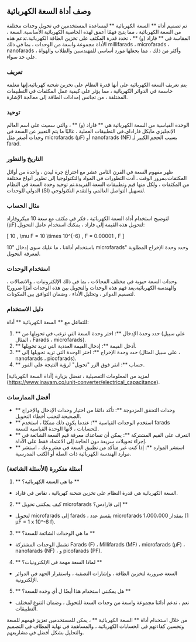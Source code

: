 ## وصف أداة السعة الكهربائية

تم تصميم أداة ** السعة الكهربائية ** لمساعدة المستخدمين في تحويل وحدات مختلفة من السعة الكهربائية ، مما يتيح فهمًا أعمق لهذه الخاصية الكهربائية الأساسية.السعة ، المقاسة في ** فاراد (و) ** ، تحدد قدرة المكثف على تخزين الطاقة الكهربائية.تدعم هذه الأداة مجموعة واسعة من الوحدات ، بما في ذلك millifarads ، microfarads ، nanofarads ، وأكثر من ذلك ، مما يجعلها مورد أساسي للمهندسين والطلاب والهواة على حد سواء.

### تعريف

يتم تعريف السعة الكهربائية على أنها قدرة النظام على تخزين شحنة كهربائية.إنها معلمة حاسمة في الدوائر الكهربائية ، مما يؤثر على كيفية عمل المكثفات في التطبيقات المختلفة ، من تجانس إمدادات الطاقة إلى معالجة الإشارة.

### توحيد

الوحدة القياسية من السعة الكهربائية هي ** فاراد (و) ** ، والتي سميت على اسم العالم الإنجليزي مايكل فاراداي.في التطبيقات العملية ، غالبًا ما يتم التعبير عن السعة في وحدات أصغر مثل microfarads (µF) أو nanofarads (NF) بسبب الحجم الكبير لـ farad.

### التاريخ والتطور

ظهر مفهوم السعة في القرن الثامن عشر مع اختراع جرة ليدن ، واحدة من أوائل المكثفات.بمرور الوقت ، أدت التطورات في المواد والتكنولوجيا إلى تطوير أنواع مختلفة من المكثفات ، ولكل منها قيم وتطبيقات السعة الفريدة.تم توحيد وحدة السعة في النظام الدولي للوحدات (SI) لتسهيل التواصل العالمي والتقدم التكنولوجي.

### مثال الحساب

لتوضيح استخدام أداة السعة الكهربائية ، فكر في مكثف مع سعة 10 ميكروفاراد (µF).لتحويل هذه القيمة إلى فاراد ، يمكنك استخدام عامل التحويل:

\[ 10 \, \mu F = 10 \times 10^{-6} \, F = 0.00001 \, F \]

باستخدام أداةنا ، ما عليك سوى إدخال "10 microfarads" وحدد وحدة الإخراج المطلوبة لمعرفة التحويل.

### استخدام الوحدات

وحدات السعة حيوية في مختلف المجالات ، بما في ذلك الإلكترونيات ، والاتصالات ، والهندسة الكهربائية.يعد فهم هذه الوحدات والتحويل بين هذه الوحدات أمرًا ضروريًا لتصميم الدوائر ، وتحليل الأداء ، وضمان التوافق بين المكونات.

### دليل الاستخدام

للتفاعل مع ** السعة الكهربائية ** أداة:

1. ** حدد وحدة الإدخال **: اختر وحدة السعة التي ترغب في تحويلها من (على سبيل المثال ، Farads ، microfarads).
2. ** أدخل القيمة **: إدخال القيمة العددية التي تريد تحويلها.
3. ** حدد وحدة الإخراج **: اختر الوحدة التي تريد تحويلها إلى (على سبيل المثال ، nanofarads ، picofarads).
4. ** حساب **: انقر فوق الزر "تحويل" لرؤية النتيجة على الفور.

لمزيد من المعلومات التفصيلية ، تفضل بزيارة [أداة السعة الكهربائية] (https://www.inayam.co/unit-converter/electrical_capacitance).

### أفضل الممارسات

- ** وحدات التحقق المزدوجة **: تأكد دائمًا من اختيار وحدات الإدخال والإخراج الصحيحة لتجنب أخطاء التحويل.
- ** استخدم الوحدات القياسية **: عندما يكون ذلك ممكنًا ، استخدم farads للحسابات ، لأنها الوحدة القياسية للسعة.
- ** التعرف على القيم المشتركة **: يمكن أن تساعدك معرفة قيم السعة الشائعة في إجراء تحويلات سريعة دون الحاجة إلى الاعتماد فقط على الأداة.
- ** استشر الموارد **: إذا كنت غير متأكد من تطبيق السعة في مشروعك ، استشر موارد الهندسة الكهربائية ذات الصلة أو الكتب المدرسية.

### أسئلة متكررة (الأسئلة الشائعة)

1. ** ما هي السعة الكهربائية؟ **
- السعة الكهربائية هي قدرة النظام على تخزين شحنة كهربائية ، تقاس في فاراد.

2. ** كيف يمكنني تحويل microfarads إلى فارادس؟ **
- لتحويل microfarads إلى farads ، يقسم عدد microfarads بمقدار 1،000،000 (1 µF = 1 x 10^-6 f).

3. ** ما هي الوحدات الشائعة للسعة؟ **
- تشمل الوحدات المشتركة Farads (F) ، Millifarads (MF) ، microfarads (µF) ، nanofarads (NF) ، و picofarads (PF).

4. ** لماذا السعة مهمة في الإلكترونيات؟ **
- السعة ضرورية لتخزين الطاقة ، وإشارات التصفية ، واستقرار الجهد في الدوائر الإلكترونية.

5. ** هل يمكنني استخدام هذا أيضًا ل أي وحدة للسعة؟ **
- نعم ، تدعم أدائنا مجموعة واسعة من وحدات السعة للتحويل ، وضمان التنوع لمختلف التطبيقات.

من خلال استخدام أداة ** السعة الكهربائية ** ، يمكن للمستخدمين تعزيز فهمهم للسعة وتحسين كفاءتهم في الحسابات الكهربائية ، والمساهمة في نهاية المطاف في التصميم والتحليل بشكل أفضل في مشاريعهم.